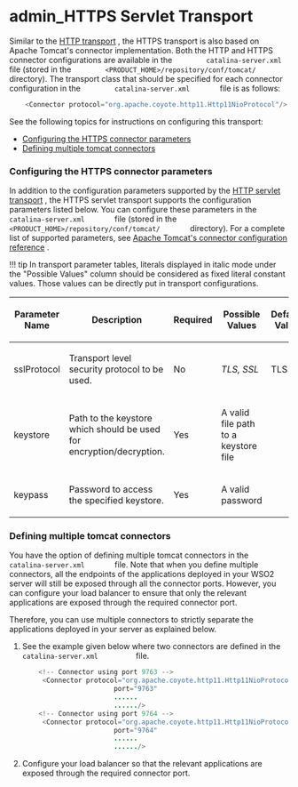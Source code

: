 # admin\_HTTPS Servlet Transport

Similar to the [HTTP transport](https://docs.wso2.com/display/ADMIN44x/HTTP+Servlet+Transport) , the HTTPS transport is also based on Apache Tomcat's connector implementation. Both the HTTP and HTTPS connector configurations are available in the `         catalina-server.xml        ` file (stored in the `         <PRODUCT_HOME>/repository/conf/tomcat/        ` directory). The transport class that should be specified for each connector configuration in the `         catalina-server.xml        ` file is as follows:

``` java
    <Connector protocol="org.apache.coyote.http11.Http11NioProtocol"/>
```

See the following topics for instructions on configuring this transport:

-   [Configuring the HTTPS connector parameters](#admin_HTTPSServletTransport-ConfiguringtheHTTPSconnectorparameters)
-   [Defining multiple tomcat connectors](#admin_HTTPSServletTransport-Definingmultipletomcatconnectors)

### Configuring the HTTPS connector parameters

In addition to the configuration parameters supported by the [HTTP servlet transport](https://docs.wso2.com/display/ADMIN44x/HTTP+Servlet+Transport) , the HTTPS servlet transport supports the configuration parameters listed below. You can configure these parameters in the `         catalina-server.xml        ` file (stored in the `         <PRODUCT_HOME>/repository/conf/tomcat/        ` directory). For a complete list of supported parameters, see [Apache Tomcat's connector configuration reference](http://tomcat.apache.org/tomcat-7.0-doc/config/http.html) .

!!! tip
In transport parameter tables, literals displayed in italic mode under the "Possible Values" column should be considered as fixed literal constant values. Those values can be directly put in transport configurations.


<table>
<thead>
<tr class="header">
<th><p>Parameter Name</p></th>
<th><p>Description</p></th>
<th><p>Required</p></th>
<th><p>Possible Values</p></th>
<th><p>Default Value</p></th>
</tr>
</thead>
<tbody>
<tr class="odd">
<td><p>sslProtocol</p></td>
<td><p>Transport level security protocol to be used.</p></td>
<td><p>No</p></td>
<td><p><em>TLS, SSL</em></p></td>
<td><p>TLS</p></td>
</tr>
<tr class="even">
<td><p>keystore</p></td>
<td><p>Path to the keystore which should be used for encryption/decryption.</p></td>
<td><p>Yes</p></td>
<td><p>A valid file path to a keystore file</p></td>
<td><p><br />
</p></td>
</tr>
<tr class="odd">
<td><p>keypass</p></td>
<td><p>Password to access the specified keystore.</p></td>
<td><p>Yes</p></td>
<td><p>A valid password</p></td>
<td><p><br />
</p></td>
</tr>
</tbody>
</table>

### Defining multiple tomcat connectors

You have the option of defining multiple tomcat connectors in the `         catalina-server.xml        ` file. Note that when you define multiple connectors, all the endpoints of the applications deployed in your WSO2 server will still be exposed through all the connector ports. However, you can configure your load balancer to ensure that only the relevant applications are exposed through the required connector port.

Therefore, you can use multiple connectors to strictly separate the applications deployed in your server as explained below.

1.  See the example given below where two connectors are defined in the `           catalina-server.xml          ` file.

    ``` java
        <!-- Connector using port 9763 -->
         <Connector protocol="org.apache.coyote.http11.Http11NioProtocol"
                           port="9763"
                           ......
                           ....../>
        <!-- Connector using port 9764 -->
         <Connector protocol="org.apache.coyote.http11.Http11NioProtocol"
                           port="9764"
                           ......
                           ....../>
    ```

2.  Configure your load balancer so that the relevant applications are exposed through the required connector port.

